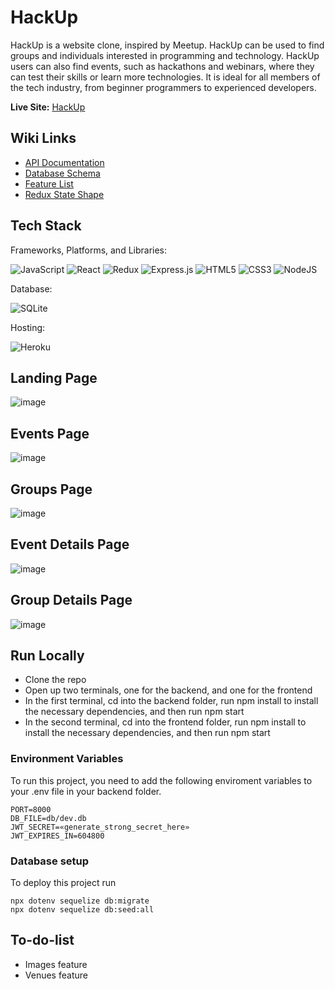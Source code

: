 # HackUp

HackUp is a website clone, inspired by Meetup. HackUp can be used to find groups and individuals interested in programming and technology. HackUp users can also find events, such as hackathons and webinars, where they can test their skills or learn more technologies. It is ideal for all members of the tech industry, from beginner programmers to experienced developers.

**Live Site:** [HackUp](https://api-meetup-clone.herokuapp.com/)

## Wiki Links
- [API Documentation](https://github.com/AZensky/meetup-clone/wiki/API-Documentation)
- [Database Schema](https://github.com/AZensky/meetup-clone/wiki/Database-Schema)
- [Feature List](https://github.com/AZensky/meetup-clone/wiki/Feature-List)
- [Redux State Shape](https://github.com/AZensky/meetup-clone/wiki/Redux-State-Shape)

## Tech Stack

Frameworks, Platforms, and Libraries:

![JavaScript](https://img.shields.io/badge/javascript-%23323330.svg?style=for-the-badge&logo=javascript&logoColor=%23F7DF1E) ![React](https://img.shields.io/badge/react-%2320232a.svg?style=for-the-badge&logo=react&logoColor=%2361DAFB) ![Redux](https://img.shields.io/badge/redux-%23593d88.svg?style=for-the-badge&logo=redux&logoColor=white) ![Express.js](https://img.shields.io/badge/express.js-%23404d59.svg?style=for-the-badge&logo=express&logoColor=%2361DAFB) ![HTML5](https://img.shields.io/badge/html5-%23E34F26.svg?style=for-the-badge&logo=html5&logoColor=white) ![CSS3](https://img.shields.io/badge/css3-%231572B6.svg?style=for-the-badge&logo=css3&logoColor=white) ![NodeJS](https://img.shields.io/badge/node.js-6DA55F?style=for-the-badge&logo=node.js&logoColor=white)

Database: 

![SQLite](https://img.shields.io/badge/sqlite-%2307405e.svg?style=for-the-badge&logo=sqlite&logoColor=white)

Hosting:

![Heroku](https://img.shields.io/badge/heroku-%23430098.svg?style=for-the-badge&logo=heroku&logoColor=white)

## Landing Page

![image](https://user-images.githubusercontent.com/95510710/181406991-7a1af07d-2631-4f29-9faa-a0d6682aac6b.png)

## Events Page

![image](https://user-images.githubusercontent.com/95510710/181407609-ff84eccb-3023-415f-be36-b1e058dc8150.png)

## Groups Page

![image](https://user-images.githubusercontent.com/95510710/181407667-98a9bc50-5631-49f3-a7d1-cf198d7881ed.png)

## Event Details Page

![image](https://user-images.githubusercontent.com/95510710/181407786-a514f6ab-8109-4e0b-ada5-c525e4600d3e.png)

## Group Details Page

![image](https://user-images.githubusercontent.com/95510710/181407890-afc09d79-46f4-480c-be8c-6671b76ee827.png)

## Run Locally

- Clone the repo
- Open up two terminals, one for the backend, and one for the frontend
- In the first terminal, cd into the backend folder, run npm install to install the necessary dependencies, and then run npm start
- In the second terminal, cd into the frontend folder, run npm install to install the necessary dependencies, and then run npm start

### Environment Variables

To run this project, you need to add the following enviroment variables to your .env file in your backend folder.

```
PORT=8000
DB_FILE=db/dev.db
JWT_SECRET=«generate_strong_secret_here»
JWT_EXPIRES_IN=604800
```

### Database setup

To deploy this project run

```
npx dotenv sequelize db:migrate
npx dotenv sequelize db:seed:all
```

## To-do-list

- Images feature
- Venues feature

